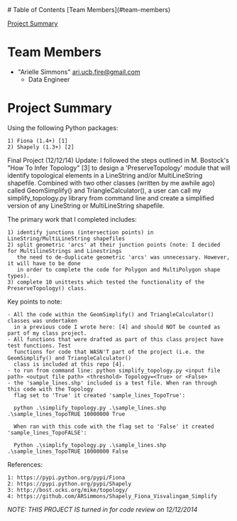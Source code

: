 
<html>
<head>
</head>
<body>
# Table of Contents
[Team Members](#team-members)

[Project Summary](#project-summary)

# <a name="team-members"></a>Team Members
* "Arielle Simmons" <ari.ucb.fire@gmail.com>
	- Data Engineer 
	
# <a name="project-summary"></a>Project Summary

Using the following Python packages:

	1) Fiona (1.4+) [1] 
	2) Shapely (1.3+) [2]

Final Project (12/12/14) Update: I followed the steps outlined in M. Bostock's "How To Infer Topology" [3] 
to design a 'PreserveTopology' module that will identify topological elements in a LineString and/or 
MultiLineString shapefile. Combined with two other classes (written by me awhile ago) called GeomSimplify()
and TriangleCalculator(), a user can call my simplify_topology.py library from command line and
create a simplified version of any LineString or MultiLineString shapefile.  

The primary work that I completed includes:

	1) identify junctions (intersection points) in LineString/MultiLineString shapefiles
	2) split geometric 'arcs' at their junction points (note: I decided for MultilineStrings and Linestrings
       the need to de-duplicate geometric 'arcs' was unnecessary. However, it will have to be done 
	   in order to complete the code for Polygon and MultiPolygon shape types). 
	3) complete 10 unittests which tested the functionality of the PreserveTopology() class.


Key points to note:

	- All the code within the GeomSimplify() and TriangleCalculator() classes was undertaken 
	  in a previous code I wrote here: [4] and should NOT be counted as part of my class project.
	- All functions that were drafted as part of this class project have test functions. Test
      functions for code that WASN'T part of the project (i.e. the GeomSimplify() and TriangleCalculator()
      class is included at this repo [4].	  
	- to run from command line: python simplify_topology.py <input file path> <output file path> <threshold> Topology=<True> or <False>
	- the 'sample_lines.shp' included is a test file. When ran through this code with the Topology 
	  flag set to 'True' it created 'sample_lines_TopoTrue':
	  
	  python .\simplify_topology.py .\sample_lines.shp .\sample_lines_TopoTRUE 10000000 True
	  
	  When ran with this code with the flag set to 'False' it created 'sample_lines_TopoFALSE':
	  
	  Python .\simplify_topology.py .\sample_lines.shp .\sample_lines_TopoTRUE 10000000 False

References:

	1: https://pypi.python.org/pypi/Fiona
	2: https://pypi.python.org/pypi/Shapely
	3: http://bost.ocks.org/mike/topology/
	4: https://github.com/ARSimmons/Shapely_Fiona_Visvalingam_Simplify
	
*NOTE: THIS PROJECT IS turned in for code review on 12/12/2014*
 
</body>
</html>